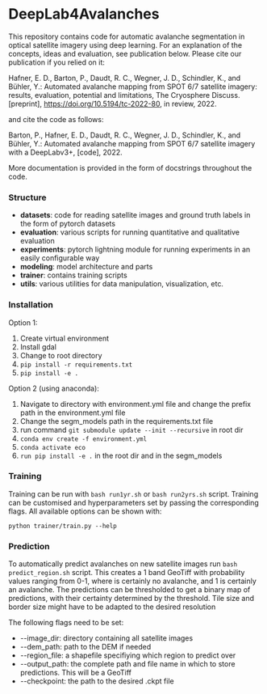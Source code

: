 # DeepLab4Avalanches
This repository contains code for automatic avalanche segmentation in optical satellite imagery using deep learning. For an explanation of the concepts, ideas and evaluation, see publication below. Please cite our publication if you relied on it:

Hafner, E. D., Barton, P., Daudt, R. C., Wegner, J. D., Schindler, K., and Bühler, Y.: Automated avalanche mapping from SPOT 6/7 satellite imagery: results, evaluation, potential and limitations, The Cryosphere Discuss. [preprint], https://doi.org/10.5194/tc-2022-80, in review, 2022.

and cite the code as follows:

Barton, P., Hafner, E. D., Daudt, R. C., Wegner, J. D., Schindler, K., and Bühler, Y.: Automated avalanche mapping from SPOT 6/7 satellite imagery with a DeepLabv3+, [code], 2022.


More documentation is provided in the form of docstrings throughout the code.

### Structure

* **datasets**: code for reading satellite images and ground truth labels in the form of pytorch datasets
* **evaluation**: various scripts for running quantitative and qualitative evaluation
* **experiments**: pytorch lightning module for running experiments in an easily configurable way
* **modeling**: model architecture and parts
* **trainer**: contains training scripts
* **utils**: various utilities for data manipulation, visualization, etc.

### Installation
Option 1:
1. Create virtual environment
2. Install gdal
3. Change to root directory
4. `pip install -r requirements.txt`
5. `pip install -e .`

Option 2 (using anaconda):

1. Navigate to directory with environment.yml file and change the prefix path in the environment.yml file
2. Change the segm_models path in the requirements.txt file
3. run command `git submodule update --init --recursive` in root dir
4. `conda env create -f environment.yml` 
5. `conda activate eco`
6. `run pip install -e .` in the root dir and in the segm_models
 

### Training

Training can be run with  `bash run1yr.sh` or `bash run2yrs.sh` script. Training can be customised and hyperparameters set by passing the corresponding flags. All available options can be shown with:

`python trainer/train.py --help`

### Prediction

To automatically predict avalanches on new satellite images run `bash predict_region.sh` script. This creates a 1 band GeoTiff with probability values ranging from 0-1, where is certainly no avalanche, and 1 is certainly an avalanche. The predictions can be thresholded to get a binary map of predictions, with their certainty determined by the threshold.
Tile size and border size might have to be adapted to the desired resolution

The following flags need to be set:

* --image_dir: directory containing all satellite images
* --dem_path: path to the DEM if needed
* --region_file: a shapefile specifiying which region to predict over
* --output_path: the complete path and file name in which to store predictions. This will be a GeoTiff
* --checkpoint: the path to the desired .ckpt file

